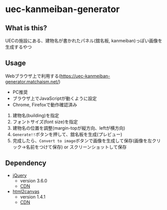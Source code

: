 # uec-kanmeiban-generator
## What is this?
UECの施設にある、建物名が書かれたパネル(舘名板, kanmeiban)っぽい画像を生成するやつ

## Usage
Webブラウザ上で利用する(https://uec-kanmeiban-generator.matchaism.net/)

  - PC推奨
  - ブラウザ上でJavaScriptが動くように設定
  - Chrome, Firefoxで動作確認済み

1. 建物名(building)を指定
2. フォントサイズ(font size)を指定
3. 建物名の位置を調整(margin-topが縦方向、leftが横方向)
4. `Generate!!`ボタンを押して、舘名板を生成(プレビュー)
5. 完成したら、`Convert to image`ボタンで画像を生成して保存(画像を左クリック→名前をつけて保存) or スクリーンショットして保存

## Dependency
  - [jQuery](https://jquery.com/)
    - version 3.6.0
    - [CDN](https://ajax.googleapis.com/ajax/libs/jquery/3.6.0/jquery.min.js)
  - [html2canvas](https://html2canvas.hertzen.com/)
    - version 1.4.1
    - [CDN](https://cdn.jsdelivr.net/npm/html2canvas@1.4.1/dist/html2canvas.min.js)
